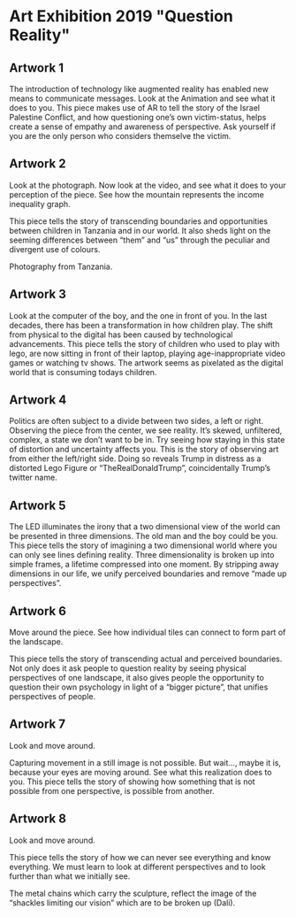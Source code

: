 #  Art Exhibition 2019 "Question Reality"

## Artwork 1

The introduction of technology like augmented reality has enabled new means to communicate messages. Look at the Animation and see what it does to you.
This piece makes use of AR to tell the story of the Israel Palestine Conflict, and how questioning one’s own victim-status, helps create a sense of empathy and awareness of perspective.  Ask yourself if you are the only person who considers themselve the victim.

## Artwork 2

Look at the photograph. Now look at the video, and see what it does to your perception of the piece. See how the mountain represents the income inequality graph.

This piece tells the story of transcending boundaries and opportunities between children in Tanzania and in our world. It also sheds light on the seeming differences between “them” and “us” through the peculiar and divergent use of colours. 

Photography from Tanzania.

## Artwork 3

Look at the computer of the boy, and the one in front of you. In the last decades, there has been a transformation in how children play. The shift from physical to the digital has been caused by technological advancements.
This piece tells the story of children who used to play with lego, are now sitting in front of their laptop, playing age-inappropriate video games or watching tv shows. The artwork seems as pixelated as the digital world that is consuming todays children.

## Artwork 4

Politics are often subject to a divide between two sides, a left or right. Observing the piece from the center, we see reality. It’s skewed, unfiltered, complex, a state we don’t want to be in. Try seeing how staying in this state of distortion and uncertainty affects you.
This is the story of observing art from either the left/right side. Doing so reveals Trump in distress as a distorted Lego Figure or “TheRealDonaldTrump”, coincidentally Trump’s twitter name.

## Artwork 5

The LED illuminates the irony that a two dimensional view of the world can be presented in three dimensions. The old man and the boy could be you.
This piece tells the story of imagining a two dimensional world where you can only see lines defining reality. Three dimensionality is broken up into simple frames, a lifetime compressed into one moment. By stripping away dimensions in our life, we unify perceived boundaries and remove “made up perspectives”.

## Artwork 6

Move around the piece. See how individual tiles can connect to form part of the landscape.

This piece tells the story of transcending actual and perceived boundaries. Not only does it ask people to question reality by seeing physical perspectives of one landscape, it also
gives people the opportunity to
question their own psychology in light of a “bigger picture”, that unifies perspectives of people. 

## Artwork 7

Look and move around. 

Capturing movement in a still image is not possible.  But wait…, maybe it is, because your eyes are moving around. 
See what this realization does to you. This piece tells the story of showing how something that is not possible from one perspective, is possible from another.

## Artwork 8

Look and move around. 

This piece tells the story of how we can never see everything and know everything. We must learn to look at different perspectives and to look further than what we initially see. 

The metal chains which carry the sculpture, reflect the image of the “shackles limiting our vision” which are to be broken up (Dali).
